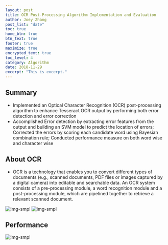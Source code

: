 ```yaml
---
layout: post
title: OCR Post-Processing Algorithm Implementation and Evaluation
author: Joey Zhang
post_list: "date"
toc: true
home_btn: true
btn_text: true
footer: true
maximize: true
encrypted_text: true
toc_level: 4
category: Algorithm
date: 2018-11-29
excerpt: "This is excerpt."
---
```


## Summary

* Implemented an Optical Character Recognition (OCR) post-processing algorithm to enhance Tesseract OCR output by performing both error detection and error correction
* Accomplished Error detection by extracting error features from the output and building an SVM model to predict the location of errors; Corrected the errors by scoring each candidate word using Bayesian combination rule; Conducted performance measure on both word wise and character wise

## About OCR
* OCR is a technology that enables you to convert different types of documents (e.g., scanned documents, PDF files or images captured by a digital camera) into editable and searchable data. An OCR system consists of a pre-processing module, a word recognition module and a post-processing module, which are pipelined together to retrieve a relevant scanned document.

![img-smpl]({{site.url}}{{site.baseurl}}{{site.assets_path}}/img/intro.png)
![img-smpl]({{site.url}}{{site.baseurl}}{{site.assets_path}}/img/ocr_flowchart.png)

## Performance
![img-smpl]({{site.url}}{{site.baseurl}}{{site.assets_path}}/img/PerformancePic.png)

